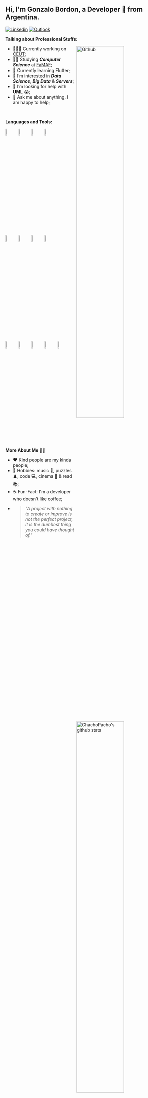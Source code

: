 <!-- Your title -->
## Hi, I'm Gonzalo Bordon, a Developer 🚀 from Argentina.

[![Linkedin](https://img.shields.io/badge/-LinkedIn-blue?style=flat&logo=Linkedin&logoColor=white)](https://www.linkedin.com/in/gonzalobordon02/)
[![Outlook](https://img.shields.io/badge/-Outlook-0078D4?style=flat&logo=Microsoft-Outlook&logoColor=white)](mailto:bordonnet@hotmail.com)

**Talking about Professional Stuffs:**

<img width="55%" align="right" alt="Github" src="https://raw.githubusercontent.com/onimur/.github/master/.resources/git-header.svg" />


- 👨🏽‍💻 Currently working on [CEUT](https://github.com/jjsanmartino03/ceut);
- 🧑‍🎓 Studying ___Computer Science___ at [FaMAF](https://www.famaf.unc.edu.ar/);
- 🌱 Currently learning Flutter; 
- 🔭 I’m interested in ___Data Science___, ___Big Data___ & ___Servers___;
- 🤔 I’m looking for help with __UML__ 😭;
- 💬 Ask me about anything, I am happy to help;

&nbsp;

**Languages and Tools:** 

<p>
  <a href="https://github.com/ChachoPacho">
    <img width="55%" align="right" alt="ChachoPacho's github stats" src="https://github-readme-stats.vercel.app/api?username=ChachoPacho&show_icons=true&hide_border=true" />
  </a>
  
  <code><img width="7.5%" src="https://cdn.jsdelivr.net/gh/devicons/devicon/icons/javascript/javascript-original.svg"/></code>
  <code><img width="7.5%" src="https://cdn.jsdelivr.net/gh/devicons/devicon/icons/html5/html5-original.svg"/></code>
  <code><img width="7.5%" src="https://cdn.jsdelivr.net/gh/devicons/devicon/icons/css3/css3-original.svg"/></code>
  <code><img width="7.5%" src="https://cdn.jsdelivr.net/gh/devicons/devicon/icons/typescript/typescript-original.svg"/></code>
  
  <br />

  <code><img width="7.5%" src="https://cdn.jsdelivr.net/gh/devicons/devicon/icons/nodejs/nodejs-original-wordmark.svg"/></code>
  <code><img width="7.5%" src="https://cdn.jsdelivr.net/gh/devicons/devicon/icons/nestjs/nestjs-plain-wordmark.svg" /></code>
  <code><img width="7.5%" src="https://cdn.jsdelivr.net/gh/devicons/devicon/icons/postgresql/postgresql-plain-wordmark.svg" /></code>
  <code><img width="7.5%" src="https://cdn.jsdelivr.net/gh/devicons/devicon/icons/mysql/mysql-original-wordmark.svg" /></code>

  <br />
  
  <code><img width="7.5%" src="https://cdn.jsdelivr.net/gh/devicons/devicon/icons/linux/linux-original.svg" /></code>
  <code><img width="7.5%" src="https://cdn.jsdelivr.net/gh/devicons/devicon/icons/bash/bash-original.svg" /></code>
  <code><img width="7.5%" src="https://cdn.jsdelivr.net/gh/devicons/devicon/icons/python/python-original-wordmark.svg" /></code>
  <code><img width="7.5%" src="https://cdn.jsdelivr.net/gh/devicons/devicon/icons/docker/docker-original-wordmark.svg" /></code>
  <code><img width="7.5%" src="https://cdn.jsdelivr.net/gh/devicons/devicon/icons/heroku/heroku-original-wordmark.svg" /></code>
  
  <br />

</p>

<p>
  <img width="50%" align="left" src='https://c.tenor.com/I1zAcHrxfhwAAAAC/this-isnt-professional-this-is-personal.gif'>
  <strong>More About Me 🙇‍♂️</strong>
</p>

- ♥️ Kind people are my kinda people;
- 🌟 Hobbies: music 🎵, puzzles ♟️, code 💻, cinema 🎦 & read 📚;
- ☕ Fun-Fact: I'm a developer who doesn't like coffee;
- >*"A project with nothing to create or improve is not the perfect project, it is the dumbest thing you could have thought of."*


